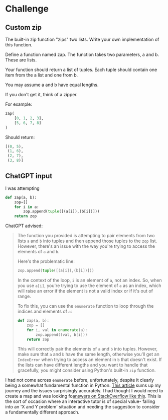 # Challenge

## Custom zip

The built-in zip function "zips" two lists. Write your own implementation of this function.

Define a function named zap. The function takes two parameters, a and b. These are lists.

Your function should return a list of tuples. Each tuple should contain one item from the a list and one from b.

You may assume a and b have equal lengths.

If you don't get it, think of a zipper.

For example:

```python
zap(
    [0, 1, 2, 3],
    [5, 6, 7, 8]
)
```
Should return:
```python
[(0, 5),
 (1, 6),
 (2, 7),
 (3, 8)]
```

## ChatGPT input

I was attempting

```python
def zap(a, b):
    zop=[]
    for i in a:
        zop.append(tuple([(a[i]),(b[i])]))
    return zop    
```

ChatGPT advised:

> The function you provided is attempting to pair elements from two lists `a` and `b` into tuples and then append those tuples to the `zop` list. However, there's an issue with the way you're trying to access the elements of `a` and `b`.
> 
> Here's the problematic line:
> ```python
> zop.append(tuple([(a[i]),(b[i])]))
> ```
> 
> In the context of the loop, `i` is an element of `a`, not an index. So, when you use `a[i]`, you're trying to use the element of `a` as an index, which will raise an error if the element is not a valid index or if it's out of range.
> 
> To fix this, you can use the `enumerate` function to loop through the indices and elements of `a`:
> 
> ```python
> def zap(a, b):
>     zop = []
>     for i, val in enumerate(a):
>         zop.append((val, b[i]))
>     return zop
> ```
> 
> This will correctly pair the elements of `a` and `b` into tuples. However, make sure that `a` and `b` have the same length, otherwise you'll get an `IndexError` when trying to access an element in `b` that doesn't exist. If the lists can have different lengths and you want to handle that gracefully, you might consider using Python's built-in `zip` function.

I had not come across `enumerate` before, unfortunately, despite it clearly being a somewhat fundamental function in Python. [This article](https://realpython.com/python-enumerate/) sums up my journey and the issues surprisingly accurately. I had thought I would need to create a map and was looking fo[answers on StackOverflow like this](https://stackoverflow.com/questions/40912089/python-map-on-zipped-object). This is the sort of occasion where an interactive tutor is of special value- falling into an 'X and Y problem' situation and needing the suggestion to consider a fundamentally different approach.